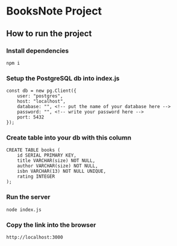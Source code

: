 # BooksNote Project

## How to run the project

### Install dependencies
```
npm i
```

### Setup the PostgreSQL db into index.js
```
const db = new pg.Client({
    user: "postgres",
    host: "localhost",
    database: "", <!-- put the name of your database here -->
    password: "", <!-- write your password here -->
    port: 5432
});
```

### Create table into your db with this column
```
CREATE TABLE books (
    id SERIAL PRIMARY KEY,
    title VARCHAR(size) NOT NULL,
    author VARCHAR(size) NOT NULL,
    isbn VARCHAR(13) NOT NULL UNIQUE,
    rating INTEGER
);
```

### Run the server
```
node index.js
```

### Copy the link into the browser
````
http://localhost:3000
````
